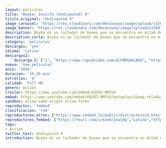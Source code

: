 ```yaml
---
layout: peliculas
title: "Boyka: Invicto (Undisputed) 4"
titulo_original: "Undisputed 4"
image_carousel: 'https://res.cloudinary.com/dmsdzouoo/image/upload/v1568785232/invensible4-min_zjhl5w.jpg'
image_banner: 'https://res.cloudinary.com/dmsdzouoo/image/upload/v1568785230/undepited4-min_xxcwct.jpg'
description: Boyka es un luchador de boxeo que se encuentra en mitad de una importante liga. Durante la competición se produce una muerte lo que hace que empiece a replantearse verdaderamente lo que merece la pena este deporte. Cuando descubre que la mujer del fallecido se encuentra en serios problemas, decide luchar una serie de batallas para poder liberarla de la servidumbre.
description_corta: Boyka es un luchador de boxeo que se encuentra en mitad de una importante liga. Durante la competición se produce una muerte lo que hace que empiece a replantearse verdaderamente lo que merece la pena este deporte. Cuando descubre que la mujer del fallecido se encuentra en serios problemas, decide luchar una serie de batallas para poder liberarla de la servidumbre.
category: 'peliculas'
descargas: 'yes'
idioma: 'Latino'
descargas2:
    descarga-2: ["1", "https://www.rapidvideo.com/d/FNM104LNG6", "https://www.google.com/s2/favicons?domain=www.rapidvideo.com","RapidVideo","https://res.cloudinary.com/imbriitneysam/image/upload/v1541473684/mexico.png", "Latino", "Full HD"]
nuevo: 'new_peliculas'
anio: '2016'
duracion: '1h 26 min'
estrellas: '4'
calidad: 'Full HD'
genero: Acción
trailer: https://www.youtube.com/embed/KQtB3-NMfnU
embed: https://www.youtube.com/embed/KQtB3-NMfnU?autoplay=1&amp;rel=0&amp;hd=1&border=0&wmode=opaque&enablejsapi=1&modestbranding=1&controls=1&showinfo=0
sandbox: allow-same-origin allow-forms
reproductor: 'fembed'
clasificacion: '+10'
reproductores_otros: ["https://www.zembed.to/public/dist/asteroid.html?id=ef877faf6e338ee481204724c5b438f6&title=Boyka:%20Undisputed%204","Latino","https://movcloud.net/embed/ct-_cg96N2ao","Latino","https://mstream.website/xhnwgpl11oc8","Latino"]
reproductores_fembed: ["https://feurl.com/v/mzokr1nw19q","Latino","https://feurl.com/v/7z9-n0d3r2o","Latino"]
tags:
- Accion
twitter_text: Undisputed 4
introduction: Boyka es un luchador de boxeo que se encuentra en mitad de una importante liga. Durante la competición se produce una muerte lo que hace que empiece a replantearse verdaderamente lo que merece la pena este deporte. Cuando descubre que la mujer del fallecido se encuentra en serios problemas, decide luchar una serie de batallas para poder liberarla de la servidumbre.
---
```












